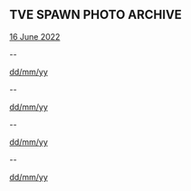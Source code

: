 
<h2>TVE SPAWN PHOTO ARCHIVE</h2>
<p><a href="https://whipsterstain.github.io/TVEUpdates/date1.md">16 June 2022</a></p>
--<p><a href="https://www.google.com/">dd/mm/yy</a></p>
--<p><a href="https://www.google.com/">dd/mm/yy</a></p>
--<p><a href="https://www.google.com/">dd/mm/yy</a></p>
--<p><a href="https://www.google.com/">dd/mm/yy</a></p>



